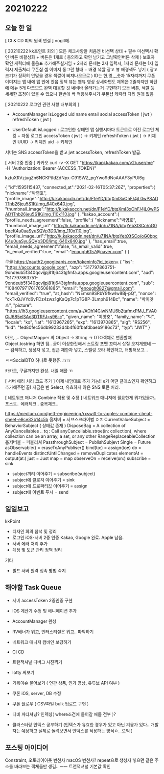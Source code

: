 # 20210222
## 오늘 한 일
[ CI & CD 피씨 원격 연결 ]
nogit에.

[ 20210222 kk포인트 회의 ]
모든 체크사항들 처음엔 비선택 상태 + 필수 미선택시 확인 버튼 비활성화 + 버튼은 1개로 ( 동의하고 확인 남기고 그냥확인버튼 삭제 )
보호자 확인 케릭터에 물음표 추가해주실거임 + 2자리 문제는 2자 입력시, 1자리 문제는 1자 입력시 제출처리
쿠폰샵 셀 이미지 동그란 형태 + 배경 색깔
광고 뷰 배경색도 넣기 ( 광고 크기가 정확히 안맞을 경우 색깔이 삐져나오므로 )
ID는 한,영,_,숫자 15자리까지
쿠폰 이미지는 앱 내에 앱 안에 있음
정책 뷰는 웹뷰
영상 상세화면도 제목은 2줄까지만
하단에 메뉴 5개
다크모드 완벽 대응할 것
네비바 올라가는거 구현하기
모든 버튼, 색깔 등 세세한 조정이 있을 수 있으니 한번에 싹 적용해주시기
쿠폰샵 케릭터 다리 원래 없음

[ 20210222 로그인 관련 사항 내부회의 ]
- AccountManager
isLogged
uid
name
email
social
accessToken ( jwt )
refreshToken ( jwt )

- UserDefault
isLogged : 로그인한 상태면 앱 실행시마다 토큰으로 이전 로그인 체킹 + 자동 로그인
accessToken ( jwt ) -> 키체인
refreshToken ( jwt ) -> 키체인
UUID -> 키체인
uid -> 키체인

서버는 SNS accessToken을 받고 jwt accessToken, refreshToken 발급.


[ 서버 2중 인증 ]
카카오 
curl -v -X GET "https://kapi.kakao.com/v2/user/me" \
  -H "Authorization: Bearer {ACCESS_TOKEN}"
  
kztuXRVzjugZn6NGKPtIdZdNpx-C91SWZ_pgYwo9dNoAAAF3yPUl6g

{
    "id":1595115437,
    "connected_at":"2021-02-16T05:37:26Z",
    "properties":{
        "nickname":"박영호",
        "profile_image":"http://k.kakaocdn.net/dn/F1eYD/btqXmI3xOhF/4jL0wPSAD1Tnb26jeu5S1K/img_640x640.jpg",
        "thumbnail_image":"http://k.kakaocdn.net/dn/F1eYD/btqXmI3xOhF/4jL0wPSAD1Tnb26jeu5S1K/img_110x110.jpg"
    },
    "kakao_account":{
        "profile_needs_agreement":false,
        "profile":{
            "nickname":"박영호",
            "thumbnail_image_url":"http://k.kakaocdn.net/dn/u71NA/btqYebXtSCo/oG0bpcK4u0uaSyuSQVp3D0/img_110x110.jpg",
            "profile_image_url":"http://k.kakaocdn.net/dn/u71NA/btqYebXtSCo/oG0bpcK4u0uaSyuSQVp3D0/img_640x640.jpg"
        },
        "has_email":true,
        "email_needs_agreement":false,
        "is_email_valid":true,
        "is_email_verified":true,
        "email":"enough6157@naver.com"
    }
}

구글 https://oauth2.googleapis.com/tokeninfo?id_token=
{
  "iss": "https://accounts.google.com",
  "azp": "517797863751-9ondeub5f340qcvijpj81tj643tgfmfa.apps.googleusercontent.com",
  "aud": "517797863751-9ondeub5f340qcvijpj81tj643tgfmfa.apps.googleusercontent.com",
  "sub": "108407971761765061885",
  "email": "enough0827@gmail.com",
  "email_verified": "true",
  "at_hash": "NEmsn9SRbY9fkwIw8Bj-pQ",
  "nonce": "ckTkQJVYd6vFDz4zwz1gKaQp7c1pTG8P-3Lmph914Bc",
  "name": "박이얏호",
  "picture": "https://lh3.googleusercontent.com/a-/AOh14GiwNMU6b2tafmxPMJ_FVA0GiJ685elSAc3DTRFJ=s96-c",
  "given_name": "이얏호",
  "family_name": "박",
  "locale": "ko",
  "iat": "1613967265",
  "exp": "1613970865",
  "alg": "RS256",
  "kid": "fed80fec56db99233d4b4f60fbafdbaeb9186c73",
  "typ": "JWT"
}

아오,.,..
ObjectMapper 의 Object -> String -> DTO객체로 변환할때
Object.tostring 하면 됨..
굳이 이상한짓해서 스트링 포맷 꼬여서 삽질 오지게했네 ㅡㅡ
검색하고, 생성자 넣고, 접근 제한자 넣고, 스펠링 오타 확인하고, 래핑해보고...

ㅋㅋSocialDTO 하나로 못했쥬..ㅠㅠ

카카오, 구글까지만 완성. 내일 애플 ㄲ


[ 서버 에러 처리 코드 추가 ]
이제 내맘대로 추가 가능!!
e가 어떤 클래스인지 확인하고 추가해주면 끝!
지금은 빈 Select, 유효하지 않은 SNS 토큰 처리.


[ 네트워크 매니저 Combine 적용 및 수정 ]
네트워크 매니저에 필요한게 뭐가있을까..
포스트.. 에러체크.. 중복체크..

https://medium.com/gett-engineering/rxswift-to-apples-combine-cheat-sheet-e9ce32b14c5b
옵저버 = 서브스크라이벌 ㅇㅈ
CurrentValueSubject = BehaviorSubject ( 상태값 존재 )
DisposeBag = A collection of AnyCancellables .. tq : Call anyCancellable.stroe(in: collection), where collection can be an array, a set, or any other RangeReplaceableCollection
옵저버블 = 퍼블리셔
PassthroughSubject = PublishSubjevt
Single = Future
asObservable() = eraseToAnyPubliser()
bind(to:) = assign(to:on:)
do = handleEvents
distinctUntilChanged = removeDuplicates
elementAt = output(at:)
just = Just
map = map
observeOn = receive(on:)
subscribe = sink
* subject끼리 이어주기 = subscribe(subject)
* subject에 클로저 이어주기 = sink
* subject에 프로퍼티값 이어주기 = assign
* subject에 이벤트 푸시 = send


## 일일보고 
kkPoint
- 디자인 회의 참석 및 정리
- 로그인 iOS-서버 2중 인증 Kakao, Google 완료. Apple 남음.
- 서버 에러 처리 추가
- 계정 및 토큰 관리 정책 정리

기타
- 빌드 서버 원격 접속 방법 숙지


## 해야할 Task Queue
- 서버 accessToken 2중인증 구현
- iOS 계산기 수정 및 애니메이션 추가
- AccountManager 완성
- RV배너가 뭐고, 인터스티셜은 뭐고.. 파악하기
- 네트워크 매니저 컴바인 보강하기
- CI CD
- 트랜잭셔널 디버그 사진찍기
- lotty 써보기

- 기획이슈 물어보기 ( 연관 상품, 인기 영상, 유튜브 API 여부 )
- 쿠폰 iOS, server, DB 수정
- 쿠폰 플로우 ( CSV파일 bulk 업로드 구현 )

- 디비 파티셔닝? 인덱싱( where조건에 들어갈 애들 전부 )?
- 클러스터링 인덱스 공부하기 (인덱스가 유효한 경우가 있고 아닌 겨웅가 있다.. 개발자는 예상하고 실제로 돌려보면서 인덱스를 적용하는 방식ㅇ...으억 )


## 포스팅 아이디어
Constraint, 오토레이아웃 변천사
macOS 변천사?
repeat으로 생성자 넣으면 같은 주소를 바라보는 객체들만 생김.. ㅡㅡ
트랜잭셔널 기본값 확인

